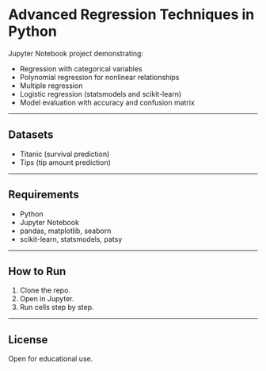 # Advanced Regression Techniques in Python

Jupyter Notebook project demonstrating:

- Regression with categorical variables
- Polynomial regression for nonlinear relationships
- Multiple regression
- Logistic regression (statsmodels and scikit-learn)
- Model evaluation with accuracy and confusion matrix

---

## Datasets

- Titanic (survival prediction)
- Tips (tip amount prediction)

---

## Requirements

- Python
- Jupyter Notebook
- pandas, matplotlib, seaborn
- scikit-learn, statsmodels, patsy

---

## How to Run

1. Clone the repo.
2. Open in Jupyter.
3. Run cells step by step.

---

## License

Open for educational use.
